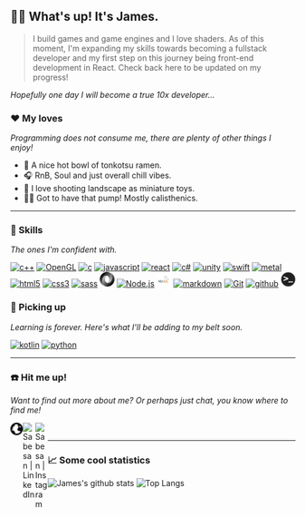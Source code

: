 ## 🤙🏻 What's up! It's James.

> I build games and game engines and I love shaders. As of this moment, I'm expanding my skills towards becoming a fullstack developer and my first step on this journey being front-end development in React. Check back here to be updated on my progress!

_Hopefully one day I will become a true 10x developer..._

### ❤️ My loves

_Programming does not consume me, there are plenty of other things I enjoy!_

- 🍜 A nice hot bowl of tonkotsu ramen.
- 🎧 RnB, Soul and just overall chill vibes.
- 📸 I love shooting landscape as miniature toys.
- 💪🏻 Got to have that pump! Mostly calisthenics.

---

### 🚀 Skills

_The ones I'm confident with._

[<img alt="c++" width="26px" src="https://img.icons8.com/color/240/000000/c-plus-plus-logo.png" />](http://www.cplusplus.com/)
[<img alt="OpenGL" width="26px" src="https://www.opengl.org/img/opengl_logo.jpg" />](https://www.opengl.org/)
[<img alt="c" width="26px" src="https://img.icons8.com/color/240/000000/c-programming.png" />](https://en.cppreference.com/w/c/language)
[<img alt="javascript" width="26px" src="https://img.icons8.com/color/240/000000/javascript.png" />](https://developer.mozilla.org/en-US/docs/Web/JavaScript)
[<img alt="react" width="26px" src="https://img.icons8.com/color/240/000000/react-native.png" />](https://reactjs.org/)
[<img alt="c#" width="26px" src="https://img.icons8.com/color/240/000000/c-sharp-logo.png" />](https://docs.microsoft.com/en-us/dotnet/csharp/)
[<img alt="unity" width="26px" src="https://img.icons8.com/ios-filled/250/000000/unity.png" />](https://unity.com/)
[<img alt="swift" width="26px" src="https://img.icons8.com/fluent/240/000000/swift.png" />](https://developer.apple.com/swift/)
[<img alt="metal" width="26px" src="https://developer.apple.com/assets/elements/icons/metal-2/metal-2-64x64_2x.png" />](https://developer.apple.com/metal/)
[<img alt="html5" width="26px" src="https://img.icons8.com/color/240/000000/html-5.png" />](https://developer.mozilla.org/en-US/docs/Web/HTML)
[<img alt="css3" width="26px" src="https://img.icons8.com/color/240/000000/css3.png" />](https://developer.mozilla.org/en-US/docs/Web/CSS)
[<img alt="sass" width="26px" src="https://img.icons8.com/color/240/000000/sass.png" />](https://sass-lang.com/)
[<img alt="json" width="26px" src="https://raw.githubusercontent.com/github/explore/80688e429a7d4ef2fca1e82350fe8e3517d3494d/topics/json/json.png" />](https://www.json.org/json-en.html)
[<img alt="Node.js" width="26px" src="https://img.icons8.com/color/240/000000/nodejs.png" />](https://nodejs.org/en/)
[<img alt="MySQL" width="26px" src="https://raw.githubusercontent.com/github/explore/80688e429a7d4ef2fca1e82350fe8e3517d3494d/topics/mysql/mysql.png" />](https://dev.mysql.com/)
[<img alt="markdown" width="26px" src="https://img.icons8.com/ios-filled/100/000000/markdown.png" />](https://www.markdownguide.org/)
[<img alt="Git" width="26px" src="https://img.icons8.com/color/240/000000/git.png" />](https://git-scm.com/)
[<img alt="github" width="26px" src="https://img.icons8.com/ios-glyphs/240/000000/github.png" />](https://github.com/)
[<img alt="terminal" width="26px" src="https://raw.githubusercontent.com/github/explore/80688e429a7d4ef2fca1e82350fe8e3517d3494d/topics/terminal/terminal.png" />](https://docs.microsoft.com/en-us/windows/terminal/)

### 📝 Picking up

_Learning is forever. Here's what I'll be adding to my belt soon._

[<img alt="kotlin" width="26px" src="https://img.icons8.com/color/240/000000/kotlin.png" />](https://kotlinlang.org/)
[<img alt="python" width="26px" src="https://img.icons8.com/color/240/000000/python.png" />](https://www.python.org/)

---

### ☎️ Hit me up!

_Want to find out more about me? Or perhaps just chat, you know where to find me!_

[<img align="left" alt="Website" width="22px" src="https://raw.githubusercontent.com/iconic/open-iconic/master/svg/globe.svg" />][website]
[<img align="left" alt="Sabesan | LinkedIn" width="22px" src="https://cdn.jsdelivr.net/npm/simple-icons@v3/icons/linkedin.svg" />][linkedin]
[<img align="left" alt="Sabesan | Instagram" width="22px" src="https://cdn.jsdelivr.net/npm/simple-icons@v3/icons/instagram.svg" />][instagram]

<br/>

---

### 📈 Some cool statistics

![James's github stats](https://github-readme-stats.vercel.app/api?username=lim-james&show_icons=true&theme=synthwave)
![Top Langs](https://github-readme-stats.vercel.app/api/top-langs/?username=lim-james&layout=compact&theme=synthwave)

[website]: https://jameslim.com
[instagram]: https://www.instagram.com/jamesl.im
[linkedin]: https://www.linkedin.com/in/james-lim-557bb0153
